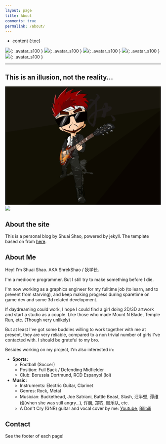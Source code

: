 ```yaml
---
layout: page
title: About
comments: true
permalink: /about/
---
```


* content
{:toc}

![](/assets/avatar/Di-new-avatar.png){: .avatar_s100 }
![](/assets/avatar/shrekshao.png){: .avatar_s100 }
![](/assets/avatar/di-3d.png){: .avatar_s100 }
![](/assets/avatar/dscxy.jpg){: .avatar_s100 }
![](/assets/avatar/rock.jpg){: .avatar_s100 }

-----------------------------

## This is an illusion, not the reality...
![](/assets/avatar/DiRock-dark.jpg)
![](/assets/avatar/ss-illusion.png)


## About the site
This is a personal blog by Shuai Shao, powered by jekyll. 
The template based on from [here](https://github.com/Gaohaoyang/gaohaoyang.github.io). 

## About Me

Hey! I'm Shuai Shao. AKA ShrekShao / 狄学长. 

I'm a mediocre programmer. But I still try to make something before I die.

I'm now working as a graphics engineer for my fulltime job (to learn, and to prevent from starving), and keep making progress during sparetime on game dev and some 3d related development.

If daydreaming could work, I hope I could find a girl doing 2D/3D artwork and start a studio as a couple. Like those who made Mount N Blade, Temple Run, etc. (Though very unlikely)

But at least I've got some buddies willing to work together with me at present, they are very reliable, compared to a non trivial number of girls I've contacted with. I should be grateful to my bro.

Besides working on my project, I'm also interested in:

* **Sports:**
    * Football (Soccer)
    * Position: Full Back / Defending Midfielder
    * Club: Borussia Dortmund, RCD Espanyol (lol)
* **Music:**
    * Instruments: Electric Guitar, Clarinet
    * Genres: Rock, Metal
    * Musician: Buckethead, Joe Satriani, Battle Beast, Slash, 汪半壁, 谭维维(when she was still angry...), 许巍, 郑钧, 飘乐队, etc.
    * A Don't Cry (GNR) guitar and vocal cover by me: [Youtube](https://www.youtube.com/watch?v=Na_oZ__IHgI), [Bilibili](https://www.bilibili.com/video/av23653111)

## Contact
See the footer of each page!


